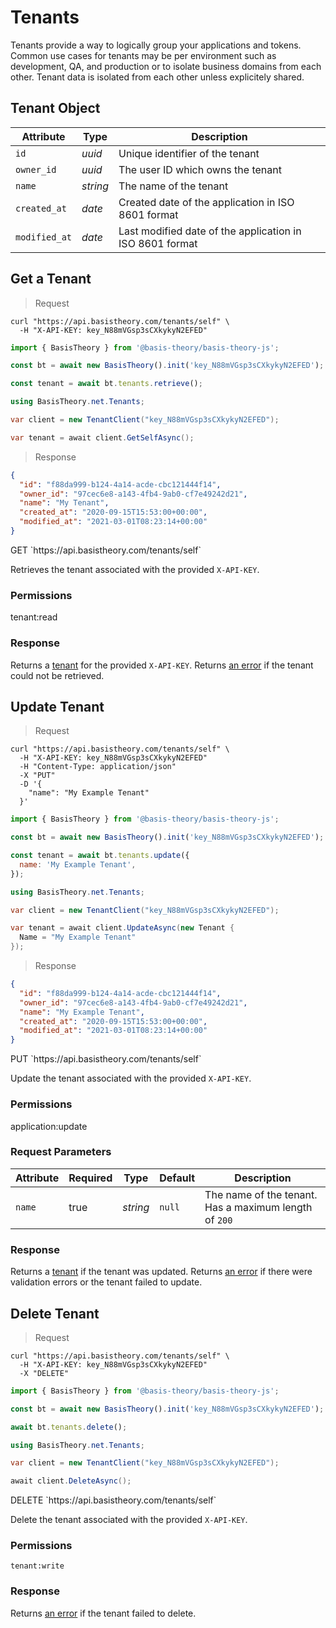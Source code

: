 # Tenants

Tenants provide a way to logically group your applications and tokens. Common use cases for tenants may be per environment such as development, QA, and production or to isolate business domains from each other. Tenant data is isolated from each other unless explicitely shared.


## Tenant Object

Attribute | Type | Description
--------- | ---- | -----------
`id` | *uuid* | Unique identifier of the tenant
`owner_id` | *uuid* | The user ID which owns the tenant
`name` | *string* | The name of the tenant
`created_at` | *date* | Created date of the application in ISO 8601 format
`modified_at` | *date* | Last modified date of the application in ISO 8601 format


## Get a Tenant

> Request

```shell
curl "https://api.basistheory.com/tenants/self" \
  -H "X-API-KEY: key_N88mVGsp3sCXkykyN2EFED"
```

```javascript
import { BasisTheory } from '@basis-theory/basis-theory-js';

const bt = await new BasisTheory().init('key_N88mVGsp3sCXkykyN2EFED');

const tenant = await bt.tenants.retrieve();
```

```csharp
using BasisTheory.net.Tenants;

var client = new TenantClient("key_N88mVGsp3sCXkykyN2EFED");

var tenant = await client.GetSelfAsync();
```

> Response

```json
{
  "id": "f88da999-b124-4a14-acde-cbc121444f14",
  "owner_id": "97cec6e8-a143-4fb4-9ab0-cf7e49242d21",
  "name": "My Tenant",
  "created_at": "2020-09-15T15:53:00+00:00",
  "modified_at": "2021-03-01T08:23:14+00:00"
}
```

<span class="http-method get">
  <span class="box-method">GET</span>
  `https://api.basistheory.com/tenants/self`
</span>

Retrieves the tenant associated with the provided `X-API-KEY`.

### Permissions

<p class="scopes">
  <span class="scope">tenant:read</span>
</p>

### Response

Returns a [tenant](#tenant-object) for the provided `X-API-KEY`. Returns [an error](#errors) if the tenant could not be retrieved.


## Update Tenant

> Request

```shell
curl "https://api.basistheory.com/tenants/self" \
  -H "X-API-KEY: key_N88mVGsp3sCXkykyN2EFED"
  -H "Content-Type: application/json"
  -X "PUT"
  -D '{
    "name": "My Example Tenant"
  }'
```

```javascript
import { BasisTheory } from '@basis-theory/basis-theory-js';

const bt = await new BasisTheory().init('key_N88mVGsp3sCXkykyN2EFED');

const tenant = await bt.tenants.update({
  name: 'My Example Tenant',
});
```

```csharp
using BasisTheory.net.Tenants;

var client = new TenantClient("key_N88mVGsp3sCXkykyN2EFED");

var tenant = await client.UpdateAsync(new Tenant {
  Name = "My Example Tenant"
});
```

> Response

```json
{
  "id": "f88da999-b124-4a14-acde-cbc121444f14",
  "owner_id": "97cec6e8-a143-4fb4-9ab0-cf7e49242d21",
  "name": "My Example Tenant",
  "created_at": "2020-09-15T15:53:00+00:00",
  "modified_at": "2021-03-01T08:23:14+00:00"
}
```

<span class="http-method put">
  <span class="box-method">PUT</span>
  `https://api.basistheory.com/tenants/self`
</span>

Update the tenant associated with the provided `X-API-KEY`.

### Permissions

<p class="scopes">
  <span class="scope">application:update</span>
</p>

### Request Parameters

Attribute | Required | Type | Default | Description
--------- | -------- | ---- | ------- | -----------
`name` | true | *string* | `null` | The name of the tenant. Has a maximum length of `200`

### Response

Returns a [tenant](#tenant-object) if the tenant was updated. Returns [an error](#errors) if there were validation errors or the tenant failed to update.


## Delete Tenant

> Request

```shell
curl "https://api.basistheory.com/tenants/self" \
  -H "X-API-KEY: key_N88mVGsp3sCXkykyN2EFED"
  -X "DELETE"
```

```javascript
import { BasisTheory } from '@basis-theory/basis-theory-js';

const bt = await new BasisTheory().init('key_N88mVGsp3sCXkykyN2EFED');

await bt.tenants.delete();
```

```csharp
using BasisTheory.net.Tenants;

var client = new TenantClient("key_N88mVGsp3sCXkykyN2EFED");

await client.DeleteAsync();
```

<span class="http-method delete">
  <span class="box-method">DELETE</span>
  `https://api.basistheory.com/tenants/self`
</span>

Delete the tenant associated with the provided `X-API-KEY`.

### Permissions

`tenant:write`

### Response

Returns [an error](#errors) if the tenant failed to delete.
